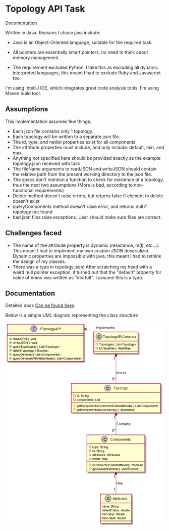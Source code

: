 # Topology API Task

[Documentation](http://karimelsayad.me/MasterMicroTopologyAPI/TopologyAPI.html)

Written in Java. Reasons I chose java include:

* Java is an Object-Oriented language, suitable for the required task.

* All pointers are essentially smart pointers, no need to think about memory management.

* The requirement excluded Python. I take this as excluding all dynamic interpreted languages, 
this meant I had to exclude Ruby and Javascript too.

I'm using IntelliJ IDE, which integrates great code analysis tools. I'm using Maven build tool.

## Assumptions

This implementation assumes few things:

* Each json file contains only 1 topology.
* Each topology will be written to a separate json file.
* The id, type, and netlist properties exist for all components.
* The attribute properties must include, and only include: default, min, and max.
* Anything not specified here should be provided exactly as the example topology.json received with task
* The fileName arguments to readJSON and writeJSON should contain the relative path from the present working directory to the json file.
* The specs don't mention a function to check for existence of a topology, thus the next two assumptions (More is bad,
according to non-functional requirements)
* Delete method doesn't raise errors, but returns false if element to delete doesn't exist
* queryComponents method doesn't raise error, and returns null if topology not found
* bad json files raise exceptions. User should make sure files are correct. 

## Challenges faced

* The name of the attribute property is dynamic (resistance, m(l), etc...).
This meant I had to implement my own custom JSON deserializer.
Dynamic properties are impossible with java, this meant I had to rethink the design of my classes.
* There was a typo in topology.json! After scratching my head with a weird null pointer exception, it turned out that
the "default" property for value of nmos was written as "deafult". I assume this is a typo.

## Documentation

Detailed docs [Can be found here](http://karimelsayad.me/MasterMicroTopologyAPI/TopologyAPI.html).

Below is a simple UML diagram representing the class structure

![UML class diagram representing project class structure](./resources/classDiagram.png)
